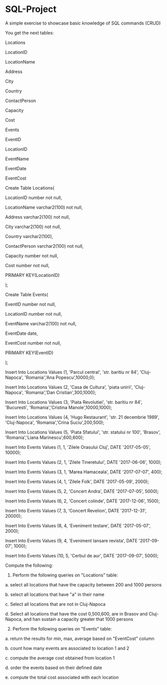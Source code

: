 # SQL-Project
A simple exercise to showcase basic knowledge of SQL commands (CRUD)

You get the next tables:

Locations

LocationID

LocationName

Address

City

Country

ContactPerson

Capacity

Cost



Events

EventID

LocationID

EventName

EventDate

EventCost



Create Table Locations( 

LocationID number not null, 

LocationName varchar2(100) not null, 

Address varchar2(100) not null, 

City varchar2(100) not null, 

Country varchar2(100), 

ContactPerson varchar2(100) not null,

Capacity number not null, 

Cost number not null, 

PRIMARY KEY(LocationID)

);



Create Table Events( 

EventID number not null, 

LocationID number not null, 

EventName varchar2(100) not null, 

EventDate date, 

EventCost number not null, 

PRIMARY KEY(EventID) 

);



Insert Into Locations Values (1, 'Parcul central', 'str. baritiu nr 84', 'Cluj-Napoca', 'Romania','Ana Popescu',10000,0);

Insert Into Locations Values (2, 'Casa de Cultura', 'piata unirii', 'Cluj-Napoca', 'Romania','Dan Cristian',300,1000);

Insert Into Locations Values (3, 'Piata Revolutiei', 'str. baritiu nr 84', 'Bucuresti', 'Romania','Cristina Manole',10000,1000);

Insert Into Locations Values (4, 'Hugo Restaurant', 'str. 21 decembrie 1989', 'Cluj-Napoca', 'Romania','Crina Suciu',200,500);

Insert Into Locations Values (5, 'Piata Sfatului', 'str. statului nr 100', 'Brasov', 'Romania','Liana Marinescu',600,600);



Insert Into Events Values (1, 1, 'Zilele Orasului Cluj', DATE '2017-05-05', 10000);

Insert Into Events Values (2, 1, 'Zilele Tineretului', DATE '2017-06-06', 1000);

Insert Into Events Values (3, 1, 'Marea Hamaceala', DATE '2017-07-07', 400);

Insert Into Events Values (4, 1, 'Zilele Folk', DATE '2017-05-09', 2000);

Insert Into Events Values (5, 2, 'Concert Andra', DATE '2017-07-05', 5000);

Insert Into Events Values (6, 2, 'Concert colinde', DATE '2017-12-06', 1500);

Insert Into Events Values (7, 3, 'Concert Revelion', DATE '2017-12-31', 20000);

Insert Into Events Values (8, 4, 'Eveniment testare', DATE '2017-05-07', 2000);

Insert Into Events Values (9, 4, 'Eveniment lansare revista', DATE '2017-09-07', 1000);

Insert Into Events Values (10, 5, 'Cerbul de aur', DATE '2017-09-07', 5000);



Compute the following:

1. Perform the following queries on "Locations" table: 

a. select all locations that have the capacity between 200 and 1000 persons

b. select all locations that have "a" in their name

c. Select all locations that are not in Cluj-Napoca

d. Select all locations that have the cost 0,500,600, are in Brasov and Cluj-Napoca, and han sustain a capacity greater that 1000 persons



2. Perform the following queries on "Events" table: 

a. return the results for min, max, average based on "EventCost" column

b. count how many events are associated to location 1 and 2

c. compute the average cost obtained from location 1

d. order the events based on their defined date

e. compute the total cost associated with each location 
